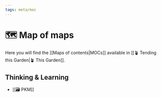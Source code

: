```yaml
---
tags: meta/moc
---
```


# 🗺️ Map of maps

Here you will find the [[Maps of contents|MOCs]] available in [[🪴 Tending this Garden|🪴 This Garden]].

## Thinking & Learning

- [[🗃️ PKM]]